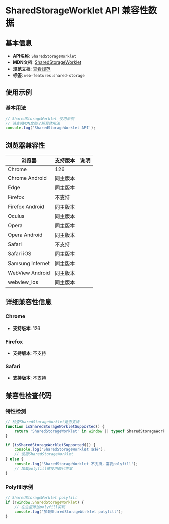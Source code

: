 # SharedStorageWorklet API 兼容性数据

## 基本信息

- **API名称**: `SharedStorageWorklet`
- **MDN文档**: [SharedStorageWorklet](https://developer.mozilla.org/docs/Web/API/SharedStorageWorklet)
- **规范文档**: [查看规范](https://wicg.github.io/shared-storage/#sharedstorageworklet)
- **标签**: `web-features:shared-storage`

## 使用示例

### 基本用法

```javascript
// SharedStorageWorklet 使用示例
// 请查阅MDN文档了解具体用法
console.log('SharedStorageWorklet API');
```

## 浏览器兼容性

| 浏览器 | 支持版本 | 说明 |
|--------|----------|------|
| Chrome | 126 |  |
| Chrome Android | 同主版本 |  |
| Edge | 同主版本 |  |
| Firefox | 不支持 |  |
| Firefox Android | 同主版本 |  |
| Oculus | 同主版本 |  |
| Opera | 同主版本 |  |
| Opera Android | 同主版本 |  |
| Safari | 不支持 |  |
| Safari iOS | 同主版本 |  |
| Samsung Internet | 同主版本 |  |
| WebView Android | 同主版本 |  |
| webview_ios | 同主版本 |  |

## 详细兼容性信息

### Chrome

- **支持版本**: 126

### Firefox

- **支持版本**: 不支持

### Safari

- **支持版本**: 不支持

## 兼容性检查代码

### 特性检测

```javascript
// 检查SharedStorageWorklet是否支持
function isSharedStorageWorkletSupported() {
    return 'SharedStorageWorklet' in window || typeof SharedStorageWorklet !== 'undefined';
}

if (isSharedStorageWorkletSupported()) {
    console.log('SharedStorageWorklet 支持');
    // 使用SharedStorageWorklet
} else {
    console.log('SharedStorageWorklet 不支持，需要polyfill');
    // 加载polyfill或使用替代方案
}
```

### Polyfill示例

```javascript
// SharedStorageWorklet polyfill
if (!window.SharedStorageWorklet) {
    // 在这里添加polyfill实现
    console.log('加载SharedStorageWorklet polyfill');
}
```

